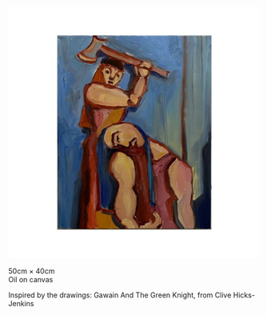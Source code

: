 ![](untitled.jpg)

50cm × 40cm<br/>
Oil on canvas<br/>

Inspired by the drawings: Gawain And The Green Knight, from Clive Hicks-Jenkins